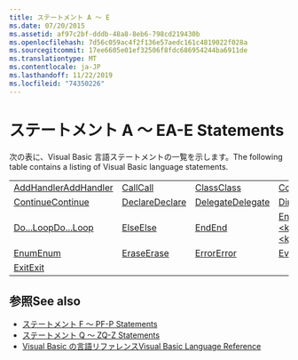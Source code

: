 ```yaml
---
title: ステートメント A ～ E
ms.date: 07/20/2015
ms.assetid: af97c2bf-dddb-48a8-8eb6-798cd219430b
ms.openlocfilehash: 7d56c059ac4f2f136e57aedc161c4819022f028a
ms.sourcegitcommit: 17ee6605e01ef32506f8fdc686954244ba6911de
ms.translationtype: MT
ms.contentlocale: ja-JP
ms.lasthandoff: 11/22/2019
ms.locfileid: "74350226"
---
```

# <a name="a-e-statements"></a><span data-ttu-id="037ae-102">ステートメント A ～ E</span><span class="sxs-lookup"><span data-stu-id="037ae-102">A-E Statements</span></span>
<span data-ttu-id="037ae-103">次の表に、Visual Basic 言語ステートメントの一覧を示します。</span><span class="sxs-lookup"><span data-stu-id="037ae-103">The following table contains a listing of Visual Basic language statements.</span></span>  
  
|||||  
|---|---|---|---|  
|[<span data-ttu-id="037ae-104">AddHandler</span><span class="sxs-lookup"><span data-stu-id="037ae-104">AddHandler</span></span>](addhandler-statement.md)|[<span data-ttu-id="037ae-105">Call</span><span class="sxs-lookup"><span data-stu-id="037ae-105">Call</span></span>](call-statement.md)|[<span data-ttu-id="037ae-106">Class</span><span class="sxs-lookup"><span data-stu-id="037ae-106">Class</span></span>](class-statement.md)|[<span data-ttu-id="037ae-107">Const</span><span class="sxs-lookup"><span data-stu-id="037ae-107">Const</span></span>](const-statement.md)|  
|[<span data-ttu-id="037ae-108">Continue</span><span class="sxs-lookup"><span data-stu-id="037ae-108">Continue</span></span>](continue-statement.md)|[<span data-ttu-id="037ae-109">Declare</span><span class="sxs-lookup"><span data-stu-id="037ae-109">Declare</span></span>](declare-statement.md)|[<span data-ttu-id="037ae-110">Delegate</span><span class="sxs-lookup"><span data-stu-id="037ae-110">Delegate</span></span>](delegate-statement.md)|[<span data-ttu-id="037ae-111">Dim</span><span class="sxs-lookup"><span data-stu-id="037ae-111">Dim</span></span>](dim-statement.md)|  
|[<span data-ttu-id="037ae-112">Do...Loop</span><span class="sxs-lookup"><span data-stu-id="037ae-112">Do...Loop</span></span>](do-loop-statement.md)|[<span data-ttu-id="037ae-113">Else</span><span class="sxs-lookup"><span data-stu-id="037ae-113">Else</span></span>](else-statement.md)|[<span data-ttu-id="037ae-114">End</span><span class="sxs-lookup"><span data-stu-id="037ae-114">End</span></span>](end-statement.md)|[<span data-ttu-id="037ae-115">End \<keyword></span><span class="sxs-lookup"><span data-stu-id="037ae-115">End \<keyword></span></span>](end-keyword-statement.md)|  
|[<span data-ttu-id="037ae-116">Enum</span><span class="sxs-lookup"><span data-stu-id="037ae-116">Enum</span></span>](enum-statement.md)|[<span data-ttu-id="037ae-117">Erase</span><span class="sxs-lookup"><span data-stu-id="037ae-117">Erase</span></span>](erase-statement.md)|[<span data-ttu-id="037ae-118">Error</span><span class="sxs-lookup"><span data-stu-id="037ae-118">Error</span></span>](error-statement.md)|[<span data-ttu-id="037ae-119">Event</span><span class="sxs-lookup"><span data-stu-id="037ae-119">Event</span></span>](event-statement.md)|  
|[<span data-ttu-id="037ae-120">Exit</span><span class="sxs-lookup"><span data-stu-id="037ae-120">Exit</span></span>](exit-statement.md)||||  
  
## <a name="see-also"></a><span data-ttu-id="037ae-121">参照</span><span class="sxs-lookup"><span data-stu-id="037ae-121">See also</span></span>

- [<span data-ttu-id="037ae-122">ステートメント F ～ P</span><span class="sxs-lookup"><span data-stu-id="037ae-122">F-P Statements</span></span>](f-p-statements.md)
- [<span data-ttu-id="037ae-123">ステートメント Q ～ Z</span><span class="sxs-lookup"><span data-stu-id="037ae-123">Q-Z Statements</span></span>](q-z-statements.md)
- [<span data-ttu-id="037ae-124">Visual Basic の言語リファレンス</span><span class="sxs-lookup"><span data-stu-id="037ae-124">Visual Basic Language Reference</span></span>](../index.md)
